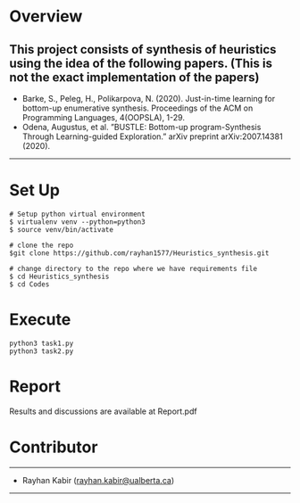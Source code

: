 # Overview
**This project consists of synthesis of heuristics using the idea of the following papers.**
(This is not the exact implementation of the papers)
---
- Barke, S., Peleg, H., Polikarpova, N. (2020). Just-in-time learning for bottom-up enumerative synthesis. Proceedings of the ACM on Programming Languages, 4(OOPSLA), 1-29.
- Odena, Augustus, et al. ”BUSTLE: Bottom-up program-Synthesis Through Learning-guided Exploration.” arXiv
preprint arXiv:2007.14381 (2020).

---


# Set Up
```
# Setup python virtual environment
$ virtualenv venv --python=python3
$ source venv/bin/activate

# clone the repo
$git clone https://github.com/rayhan1577/Heuristics_synthesis.git

# change directory to the repo where we have requirements file
$ cd Heuristics_synthesis
$ cd Codes

```
# Execute
```
python3 task1.py
python3 task2.py
```

# Report

Results and discussions are available at Report.pdf


# Contributor
---
- Rayhan Kabir (rayhan.kabir@ualberta.ca)
---
